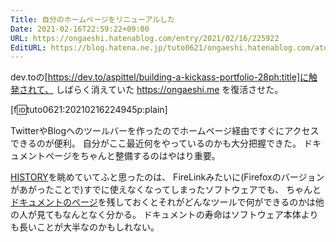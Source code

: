 ```yaml
---
Title: 自分のホームページをリニューアルした
Date: 2021-02-16T22:59:22+09:00
URL: https://ongaeshi.hatenablog.com/entry/2021/02/16/225922
EditURL: https://blog.hatena.ne.jp/tuto0621/ongaeshi.hatenablog.com/atom/entry/26006613692558862
---
```


dev.toの[https://dev.to/aspittel/building-a-kickass-portfolio-28ph:title]に触発されて、
しばらく消えていた https://ongaeshi.me を復活させた。

[f:id:tuto0621:20210216224945p:plain]

TwitterやBlogへのツールバーを作ったのでホームページ経由ですぐにアクセスできるのが便利。
自分がここ最近何をやっているのかも大分把握できた。
ドキュメントページをちゃんと整備するのはやはり重要。

[HISTORY](https://ongaeshi.me/history.html)を眺めていてふと思ったのは、
FireLinkみたいに(Firefoxのバージョンがあがったことで)すでに使えなくなってしまったソフトウェアでも、
ちゃんと[ドキュメントのページ](https://firelink.ongaeshi.me/)を残しておくとそれがどんなツールで何ができるのかは他の人が見てもなんとなく分かる。
ドキュメントの寿命はソフトウェア本体よりも長いことが大半なのかもしれない。








